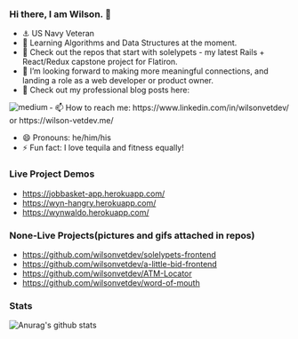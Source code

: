 ### Hi there, I am Wilson. 👋

<!--
- 👯 I’m looking to collaborate on ...
- 🤔 I’m looking for help with ...
- 🔭 I’m currently finished with my Module 3 project(a-little-bid) at Flatiron utilizing vanilla JS and a rails API that I built.
**wilsonvetdev/wilsonvetdev** is a ✨ _special_ ✨ repository because its `README.md` (this file) appears on your GitHub profile.

Here are some ideas to get you started:
-->

- ⚓️ US Navy Veteran
- 🌱 Learning Algorithms and Data Structures at the moment. 
- 🐥 Check out the repos that start with solelypets - my latest Rails + React/Redux capstone project for Flatiron.
- 🤔 I’m looking forward to making more meaningful connections, and landing a role as a web developer or product owner.
- 💬 Check out my professional blog posts here:
<a href="https://medium.com/@wilsonvetdev">
<img align="left" alt="medium" src="https://img.shields.io/badge/medium-%2312100E.svg?&style=for-the-badge&logo=medium&logoColor=white" />
</a>
- 📫 How to reach me: 
https://www.linkedin.com/in/wilsonvetdev/ or https://wilson-vetdev.me/

- 😄 Pronouns: he/him/his
- ⚡ Fun fact: I love tequila and fitness equally!

### Live Project Demos
- https://jobbasket-app.herokuapp.com/
- https://wyn-hangry.herokuapp.com/
- https://wynwaldo.herokuapp.com/


### None-Live Projects(pictures and gifs attached in repos)
- https://github.com/wilsonvetdev/solelypets-frontend
- https://github.com/wilsonvetdev/a-little-bid-frontend
- https://github.com/wilsonvetdev/ATM-Locator
- https://github.com/wilsonvetdev/word-of-mouth

### Stats
![Anurag's github stats](https://github-readme-stats.vercel.app/api?username=wilsonvetdev&show_icons=true&theme=nord)

